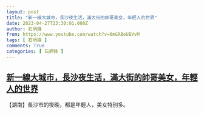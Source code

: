 ```yaml
---
layout: post
title: "新一線大城市，長沙夜生活，滿大街的帥哥美女，年輕人的世界"
date: 2023-04-27T23:30:01.000Z
author: 石炳鋒
from: https://www.youtube.com/watch?v=6mGRBoUBVvM
tags: [ 石炳锋 ]
comments: True
categories: [ 石炳锋 ]
---
```

<!--1682638201000-->
[新一線大城市，長沙夜生活，滿大街的帥哥美女，年輕人的世界](https://www.youtube.com/watch?v=6mGRBoUBVvM)
------

<div>
【湖南】長沙市的夜晚，都是年輕人，美女特別多。
</div>
